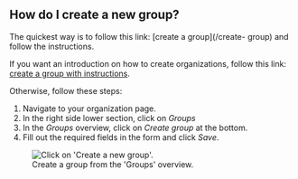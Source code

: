 ## How do I create a new group?

The quickest way is to follow this link: [create a group](/create-
group) and follow the instructions.

If you want an introduction on how to create organizations, follow this link:
[create a group with instructions](/create-group?tour=1).

Otherwise, follow these steps:

1. Navigate to your organization page.
1. In the right side lower section, click on *Groups*
1. In the *Groups* overview, click on *Create group* at the bottom.
1. Fill out the required fields in the form and click *Save*.

<figure>
  <img src="help-group-create.png" alt="Click on 'Create a new group'."/>
  <figcaption>Create a group from the 'Groups' overview.</figcaption>
</figure>
